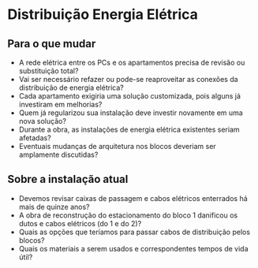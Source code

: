# Distribuição Energia Elétrica
  
## Para o que mudar

- A rede elétrica entre os PCs e os apartamentos precisa de revisão ou substituição total?
- Vai ser necessário refazer ou pode-se reaproveitar as conexões da distribuição de energia elétrica?
- Cada apartamento exigiria uma solução customizada, pois alguns já investiram em melhorias?
- Quem já regularizou sua instalação deve investir novamente em uma nova solução?
- Durante a obra, as instalações de energia elétrica existentes seriam afetadas?
- Eventuais mudanças de arquitetura nos blocos deveriam ser amplamente discutidas?

## Sobre a instalação atual

- Devemos revisar caixas de passagem e cabos elétricos enterrados há mais de quinze anos?
- A obra de reconstrução do estacionamento do bloco 1 danificou os dutos e cabos elétricos (do 1 e do 2)?
- Quais as opções que teríamos para passar cabos de distribuição pelos blocos?
- Quais os materiais a serem usados e correspondentes tempos de vida útil?